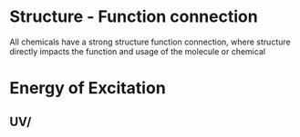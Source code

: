 # Structure - Function connection
All chemicals have a strong structure function connection, where structure directly impacts the function and usage of the molecule or chemical

# Energy of Excitation
## UV/